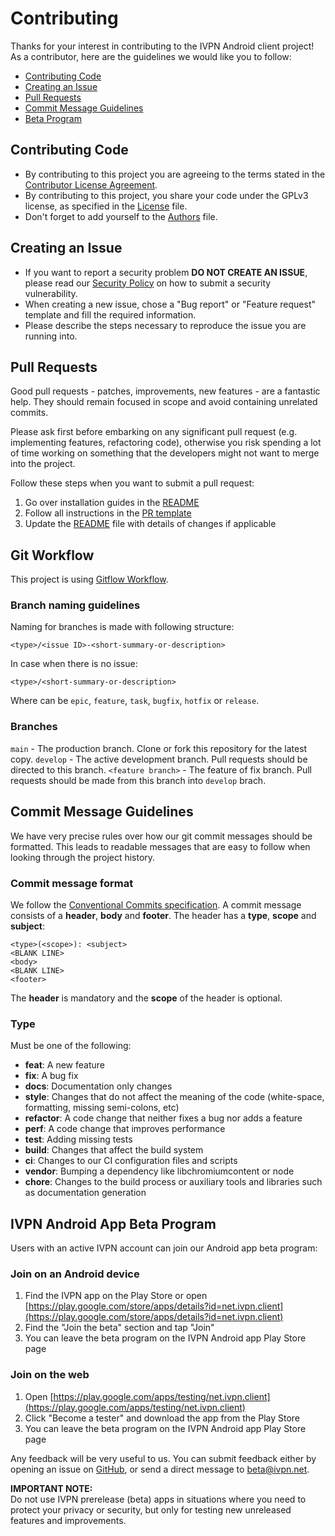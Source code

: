 # Contributing

Thanks for your interest in contributing to the IVPN Android client project!
As a contributor, here are the guidelines we would like you to follow:

* [Contributing Code](#contributing)
* [Creating an Issue](#issue)
* [Pull Requests](#pr)
* [Commit Message Guidelines](#commit)
* [Beta Program](#beta-program)

<a name="contributing"></a>
## Contributing Code

* By contributing to this project you are agreeing to the terms stated in the [Contributor License Agreement](/CLA.md).
* By contributing to this project, you share your code under the GPLv3 license, as specified in the [License](/LICENSE.md) file.
* Don't forget to add yourself to the [Authors](/AUTHORS) file.

<a name="issue"></a>
## Creating an Issue

* If you want to report a security problem **DO NOT CREATE AN ISSUE**, please read our [Security Policy](/.github/SECURITY.md) on how to submit a security vulnerability.
* When creating a new issue, chose a "Bug report" or "Feature request" template and fill the required information.
* Please describe the steps necessary to reproduce the issue you are running into.

<a name="pr"></a>
## Pull Requests

Good pull requests - patches, improvements, new features - are a fantastic help. They should remain focused in scope and avoid containing unrelated commits.

Please ask first before embarking on any significant pull request (e.g. implementing features, refactoring code), otherwise you risk spending a lot of time working on something that the developers might not want to merge into the project.

Follow these steps when you want to submit a pull request:  

1. Go over installation guides in the [README](/README.md#installation)
2. Follow all instructions in the [PR template](/.github/PULL_REQUEST_TEMPLATE.md)
3. Update the [README](/README.md) file with details of changes if applicable

<a name="git"></a>
## Git Workflow

This project is using [Gitflow Workflow](https://www.atlassian.com/git/tutorials/comparing-workflows/gitflow-workflow).

### Branch naming guidelines

Naming for branches is made with following structure:

```
<type>/<issue ID>-<short-summary-or-description>
```

In case when there is no issue:

```
<type>/<short-summary-or-description>
```

Where <type> can be `epic`, `feature`, `task`, `bugfix`, `hotfix` or `release`.

### Branches

`main` - The production branch. Clone or fork this repository for the latest copy.
`develop` - The active development branch. Pull requests should be directed to this branch.
`<feature branch>` - The feature of fix branch. Pull requests should be made from this branch into `develop` brach.

<a name="commit"></a>
## Commit Message Guidelines

We have very precise rules over how our git commit messages should be formatted. This leads to readable messages that are easy to follow when looking through the project history.

### Commit message format

We follow the [Conventional Commits specification](https://www.conventionalcommits.org/). A commit message consists of a **header**, **body** and **footer**.  The header has a **type**, **scope** and **subject**:

```
<type>(<scope>): <subject>
<BLANK LINE>
<body>
<BLANK LINE>
<footer>
```

The **header** is mandatory and the **scope** of the header is optional.

### Type

Must be one of the following:

* **feat**: A new feature  
* **fix**: A bug fix  
* **docs**: Documentation only changes  
* **style**: Changes that do not affect the meaning of the code (white-space, formatting, missing semi-colons, etc)  
* **refactor**: A code change that neither fixes a bug nor adds a feature  
* **perf**: A code change that improves performance  
* **test**: Adding missing tests  
* **build**: Changes that affect the build system  
* **ci**: Changes to our CI configuration files and scripts  
* **vendor**: Bumping a dependency like libchromiumcontent or node  
* **chore**: Changes to the build process or auxiliary tools and libraries such as documentation generation

<a name="beta-program"></a>
## IVPN Android App Beta Program

Users with an active IVPN account can join our Android app beta program:  

### Join on an Android device

1. Find the IVPN app on the Play Store or open [https://play.google.com/store/apps/details?id=net.ivpn.client](https://play.google.com/store/apps/details?id=net.ivpn.client)
2. Find the "Join the beta" section and tap "Join"
3. You can leave the beta program on the IVPN Android app Play Store page

### Join on the web
1. Open [https://play.google.com/apps/testing/net.ivpn.client](https://play.google.com/apps/testing/net.ivpn.client)
2. Click "Become a tester" and download the app from the Play Store
3. You can leave the beta program on the IVPN Android app Play Store page

Any feedback will be very useful to us. You can submit feedback either by opening an issue on [GitHub](https://github.com/ivpn/android-app/issues), or send a direct message to beta@ivpn.net.

**IMPORTANT NOTE:**  
Do not use IVPN prerelease (beta) apps in situations where you need to protect your privacy or security, but only for testing new unreleased features and improvements.
